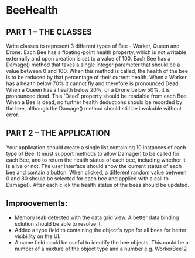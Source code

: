 # BeeHealth

## PART 1 – THE CLASSES
Write classes to represent 3 different types of Bee - Worker, Queen and Drone.
Each Bee has a floating-point health property, which is not writable externally and upon creation is set to a value of 100.
Each Bee has a Damage() method that takes a single integer parameter that should be a value between 0 and 100. When this method is called, the health of the bee is to be reduced by that percentage of their current health.
When a Worker has a health below 70% it cannot fly and therefore is pronounced Dead. When a Queen has a health below 20%, or a Drone below 50%, it is pronounced dead. This 'Dead' property should be readable from each Bee. When a Bee is dead, no further health deductions should be recorded by the bee, although the Damage() method should still be invokable without error.

## PART 2 – THE APPLICATION
Your application should create a single list containing 10 instances of each type of Bee. It must support methods to allow Damage() to be called for each Bee, and to return the health status of each bee, including whether it is alive or not.
The user interface should show the current status of each bee and contain a button. When clicked, a different random value between 0 and 80 should be selected for each bee and applied with a call to Damage(). After each click the health status of the bees should be updated.

## Improovements:
- Memory leak detected with the data grid view. A better data binding solution should be able to resolve it.
- Added a type field to containing the object's type for all bees for better visibillity on the UI.
- A name field could be useful to identify the bee objects. This could be a number of a mixture of the object type and a number e.g. WorkerBee12